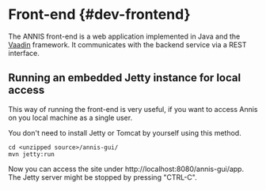 Front-end  {#dev-frontend}
=========

The ANNIS front-end is a web application implemented in Java and the [Vaadin](https://vaadin.com/) framework. 
It communicates with the backend service via a REST interface.

Running an embedded Jetty instance for local access
---------------------------------------------------

This way of running the front-end is very useful, if you want to access Annis on
you local machine as a single user.

You don't need to install Jetty or Tomcat by yourself using this method.

~~~{.sh}
cd <unzipped source>/annis-gui/
mvn jetty:run
~~~

Now you can access the site under http://localhost:8080/annis-gui/app. The Jetty
server might be stopped by pressing "CTRL-C".
